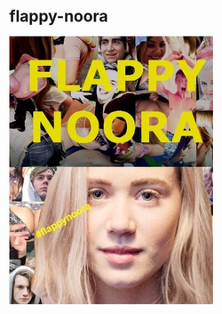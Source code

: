 # flappy-noora

![Flappy Noora](https://raw.githubusercontent.com/Assios/flappy-noora/master/assets/og_noora.jpg)
